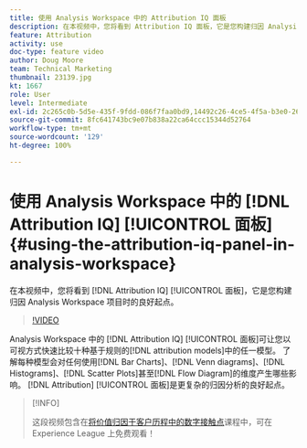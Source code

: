 ```yaml
---
title: 使用 Analysis Workspace 中的 Attribution IQ 面板
description: 在本视频中，您将看到 Attribution IQ 面板，它是您构建归因 Analysis Workspace 项目时的良好起点。
feature: Attribution
activity: use
doc-type: feature video
author: Doug Moore
team: Technical Marketing
thumbnail: 23139.jpg
kt: 1667
role: User
level: Intermediate
exl-id: 2c265c0b-5d5e-435f-9fdd-086f7faa0bd9,14492c26-4ce5-4f5a-b3e0-2605f59cfca9
source-git-commit: 8fc641743bc9e07b838a22ca64ccc15344d52764
workflow-type: tm+mt
source-wordcount: '129'
ht-degree: 100%

---
```


# 使用 Analysis Workspace 中的 [!DNL Attribution IQ] [!UICONTROL 面板] {#using-the-attribution-iq-panel-in-analysis-workspace}

在本视频中，您将看到 [!DNL Attribution IQ] [!UICONTROL 面板]，它是您构建归因 Analysis Workspace 项目时的良好起点。

>[!VIDEO](https://video.tv.adobe.com/v/23139/?quality=12&learn=on)

Analysis Workspace 中的 [!DNL Attribution IQ] [!UICONTROL 面板]可让您以可视方式快速比较十种基于规则的[!DNL attribution models]中的任一模型。 了解每种模型会对任何使用[!DNL Bar Charts]、[!DNL Venn diagrams]、[!DNL Histograms]、[!DNL Scatter Plots]甚至[!DNL Flow Diagram]的维度产生哪些影响。 [!DNL Attribution] [!UICONTROL 面板]是更复杂的归因分析的良好起点。

>[!INFO]
>
> 这段视频包含在[将价值归因于客户历程中的数字接触点](https://experienceleague.adobe.com/?recommended=Analytics-U-1-2020.2)课程中，可在 Experience League 上免费观看！